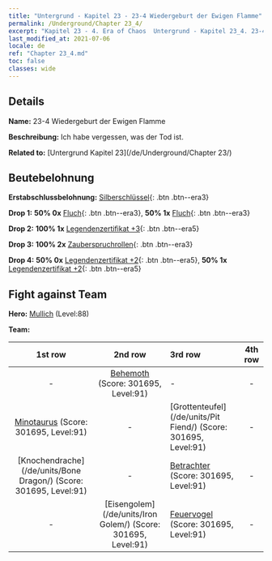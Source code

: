 ```yaml
---
title: "Untergrund - Kapitel 23 - 23-4 Wiedergeburt der Ewigen Flamme"
permalink: /Underground/Chapter 23_4/
excerpt: "Kapitel 23 - 4. Era of Chaos  Untergrund - Kapitel 23_4. 23-4 Wiedergeburt der Ewigen Flamme"
last_modified_at: 2021-07-06
locale: de
ref: "Chapter 23_4.md"
toc: false
classes: wide
---
```


## Details

 **Name:** 23-4 Wiedergeburt der Ewigen Flamme

 **Beschreibung:** Ich habe vergessen, was der Tod ist.

 **Related to:** [Untergrund Kapitel 23](/de/Underground/Chapter 23/)

## Beutebelohnung

 **Erstabschlussbelohnung:** [Silberschlüssel](/ItemsDE/con_693/){: .btn .btn--era3}

 **Drop 1:** **50% 0x** [Fluch](/ItemsDE/her_410/){: .btn .btn--era3}, **50% 1x** [Fluch](/ItemsDE/her_410/){: .btn .btn--era3}

 **Drop 2:** **100% 1x** [Legendenzertifikat +3](/ItemsDE/mat_88/){: .btn .btn--era5}

 **Drop 3:** **100% 2x** [Zauberspruchrollen](/ItemsDE/con_694/){: .btn .btn--era3}

 **Drop 4:** **50% 0x** [Legendenzertifikat +2](/ItemsDE/mat_81/){: .btn .btn--era5}, **50% 1x** [Legendenzertifikat +2](/ItemsDE/mat_81/){: .btn .btn--era5}


## Fight against Team
 **Hero:** [Mullich](/de/heroes/Mullich/) (Level:88)

 **Team:**


  | 1st row | 2nd row | 3rd row | 4th row |
  |:----:|:----:|:----|:----:|
  | - | [Behemoth](/de/units/Behemoth/) (Score: 301695, Level:91)  | - | - |
  | [Minotaurus](/de/units/Minotaur/) (Score: 301695, Level:91)  | - | [Grottenteufel](/de/units/Pit Fiend/) (Score: 301695, Level:91)  | - |
  | [Knochendrache](/de/units/Bone Dragon/) (Score: 301695, Level:91)  | - | [Betrachter](/de/units/Beholder/) (Score: 301695, Level:91)  | - |
  | - | [Eisengolem](/de/units/Iron Golem/) (Score: 301695, Level:91)  | [Feuervogel](/de/units/Firebird/) (Score: 301695, Level:91)  | - |


